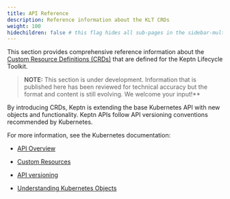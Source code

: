 ```yaml
---
title: API Reference
description: Reference information about the KLT CRDs
weight: 100
hidechildren: false # this flag hides all sub-pages in the sidebar-multicard.html
---
```


This section provides comprehensive reference information about the
[Custom Resource Definitions (CRDs)](https://kubernetes.io/docs/concepts/extend-kubernetes/api-extension/custom-resources/)
that are defined for the Keptn Lifecycle Toolkit.

> **NOTE:**
This section is under development.
Information that is published here has been reviewed for technical accuracy
but the format and content is still evolving.
We welcome your input!**

By introducing CRDs, Keptn is extending the base Kubernetes API with new objects and functionality.
Keptn APIs follow API versioning conventions recommended by Kubernetes.

For more information, see the Kubernetes documentation:

* [API Overview](https://kubernetes.io/docs/reference/using-api/)

* [Custom Resources](https://kubernetes.io/docs/concepts/extend-kubernetes/api-extension/custom-resources/)

* [API versioning](https://kubernetes.io/docs/reference/using-api/#api-versioning)

* [Understanding Kubernetes Objects](https://kubernetes.io/docs/concepts/overview/working-with-objects/kubernetes-objects/)
